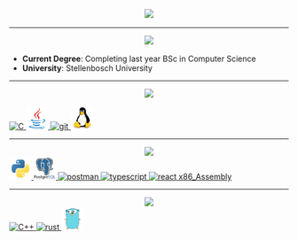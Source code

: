 <div align="center">
  <img src="https://img.shields.io/badge/Alex-Bossert-ff6f61" width="300">
</div>

---

<div align="center">
  <img src="https://img.shields.io/badge/-Studies:-92a8d1" width="150">
</div>

- **Current Degree**: Completing last year BSc in Computer Science  
- **University**: Stellenbosch University

---

<div align="center">
  <img src="https://img.shields.io/badge/Languages%20&%20Tools-I%20am%20experienced%20with:-f7cac9" width="300">
</div>

<p align="left">
  <a href="https://en.cppreference.com/w/c" target="_blank" rel="noreferrer"> <img src="https://upload.wikimedia.org/wikipedia/commons/1/18/C_Programming_Language.svg" alt="C" width="40" height="40"/> </a>
  <a href="https://www.java.com" target="_blank" rel="noreferrer"> <img src="https://raw.githubusercontent.com/devicons/devicon/master/icons/java/java-original.svg" alt="java" width="40" height="40"/> </a> 
  <a href="https://git-scm.com/" target="_blank" rel="noreferrer"> <img src="https://www.vectorlogo.zone/logos/git-scm/git-scm-icon.svg" alt="git" width="40" height="40"/> </a> 
  <a href="https://www.linux.org/" target="_blank" rel="noreferrer"> <img src="https://raw.githubusercontent.com/devicons/devicon/master/icons/linux/linux-original.svg" alt="linux" width="40" height="40"/> </a> 

---

<div align="center">
  <img src="https://img.shields.io/badge/I%20have-worked%20with:-f4a460" width="300">
</div>
  <a href="https://www.python.org" target="_blank" rel="noreferrer"> <img src="https://raw.githubusercontent.com/devicons/devicon/master/icons/python/python-original.svg" alt="python" width="40" height="40"/> </a>
  <a href="https://www.postgresql.org" target="_blank" rel="noreferrer"> <img src="https://raw.githubusercontent.com/devicons/devicon/master/icons/postgresql/postgresql-original-wordmark.svg" alt="postgresql" width="40" height="40"/> </a> 
  <a href="https://postman.com" target="_blank" rel="noreferrer"> <img src="https://www.vectorlogo.zone/logos/getpostman/getpostman-icon.svg" alt="postman" width="40" height="40"/> </a> 
  <a href="https://www.typescriptlang.org/" target="_blank" rel="noreferrer"> <img src="https://www.vectorlogo.zone/logos/typescriptlang/typescriptlang-icon.svg" alt="typescript" width="40" height="40"/> </a>
  <a href="https://reactjs.org/" target="_blank" rel="noreferrer"> <img src="https://www.vectorlogo.zone/logos/reactjs/reactjs-icon.svg" alt="react" width="40" height="40"/> x86_Assembly </a>
  <a href="https://en.wikibooks.org/wiki/X86_Assembly" target="_blank" rel="noreferrer"> </a>

---

<div align="center">
  <img src="https://img.shields.io/badge/Languages-I%20would%20like%20to%20learn:-ffcc5c" width="300">
</div>
  <a href="https://en.cppreference.com/w/cpp" target="_blank" rel="noreferrer"> <img src="https://upload.wikimedia.org/wikipedia/commons/1/18/ISO_C%2B%2B_Logo.svg" alt="C++" width="40" height="40"/> </a>
  <a href="https://www.rust-lang.org" target="_blank" rel="noreferrer"> <img src="https://cdn.jsdelivr.net/gh/devicons/devicon@latest/icons/rust/rust-original.svg" alt="rust" width="40" height="40"/> </a>
  <a href="https://golang.org" target="_blank" rel="noreferrer"> <img src="https://raw.githubusercontent.com/devicons/devicon/master/icons/go/go-original.svg" alt="go" width="40" height="40"/> </a> 
